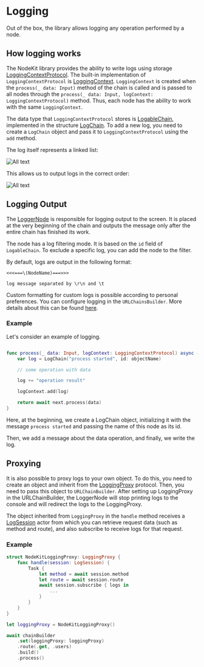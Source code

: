 # Logging

Out of the box, the library allows logging any operation performed by a node.

## How logging works

The NodeKit library provides the ability to write logs using storage [LoggingContextProtocol](https://surfstudio.github.io/NodeKit/documentation/nodekit/loggingcontextprotocol). The built-in implementation of `LoggingContextProtocol` is [LoggingContext](https://surfstudio.github.io/NodeKit/documentation/nodekit/loggingcontext).
`LoggingContext` is created when the `process(_ data: Input)` method of the chain is called and is passed to all nodes through the `process(_ data: Input, logContext: LoggingContextProtocol)` method. Thus, each node has the ability to work with the same `LoggingContext`.

The data type that `LoggingContextProtocol` stores is [LogableChain](https://surfstudio.github.io/NodeKit/documentation/nodekit/logablechain), implemented in the structure [LogChain](https://surfstudio.github.io/NodeKit/documentation/nodekit/logchain). 
To add a new log, you need to create a `LogChain` object and pass it to `LoggingContextProtocol` using the `add` method.

The log itself represents a linked list:

![All text](log_nodes_tree.svg)

This allows us to output logs in the correct order:

![All text](log_chaining.svg)

## Logging Output

The [LoggerNode](https://surfstudio.github.io/NodeKit/documentation/nodekit/loggernode) is responsible for logging output to the screen.
It is placed at the very beginning of the chain and outputs the message only after the entire chain has finished its work.

The node has a log filtering mode.
It is based on the `id` field of `LogableChain`. To exclude a specific log, you can add the node to the filter.

By default, logs are output in the following format:
```
<<<===\(NodeName)===>>>

log message separated by \r\n and \t

```

Custom formatting for custom logs is possible according to personal preferences.
You can configure logging in the `URLChainsBuilder`. More details about this can be found [here](../Chains.md).

### Example

Let's consider an example of logging.

```Swift

func process(_ data: Input, logContext: LoggingContextProtocol) async -> NodeResult<Output> {
    var log = LogChain("process started", id: objectName)

    // some operation with data

    log += "operation result"

    logContext.add(log)

    return await next.process(data)
}

```

Here, at the beginning, we create a LogChain object, initializing it with the message `process started` and passing the name of this node as its id.

Then, we add a message about the data operation, and finally, we write the log.

## Proxying

It is also possible to proxy logs to your own object. To do this, you need to create an object and inherit from the [LoggingProxy](https://surfstudio.github.io/NodeKit/documentation/nodekit/loggingproxy) protocol. Then, you need to pass this object to `URLChainBuilder`. After setting up LoggingProxy in the URLChainBuilder, the LoggerNode will stop printing logs to the console and will redirect the logs to the LoggingProxy.

The object inherited from `LoggingProxy` in the `handle` method receives a [LogSession](https://surfstudio.github.io/NodeKit/documentation/nodekit/logsession) actor from which you can retrieve request data (such as method and route), and also subscribe to receive logs for that request.

### Example

```Swift
struct NodeKitLoggingProxy: LoggingProxy {
	func handle(session: LogSession) {
		Task {
			let method = await session.method
			let route = await session.route
			await session.subscribe { logs in
				...
			}
		}
	}
}
```

```Swift
let loggingProxy = NodeKitLoggingProxy()

await chainBuilder
	.set(loggingProxy: loggingProxy)
	.route(.get, .users)
	.build()
	.process()
```